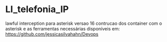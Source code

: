 # LI_telefonia_IP
lawful interception para asterisk versao 16
contrucao dos container com o asterisk e as ferramentas necessárias disponíveis em:
https://github.com/jessicasilvahahn/Devops


